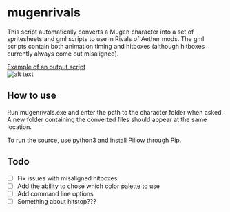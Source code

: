# mugenrivals
This script automatically converts a Mugen character into a set of spritesheets and gml scripts to use in Rivals of Aether mods. The gml scripts contain both animation timing and hitboxes (although hitboxes currently always come out misaligned).

[Example of an output script](https://pastebin.com/bpiTrt1X)   
![alt text](https://i.imgur.com/uqQEjjS.png)
  
## How to use
Run mugenrivals.exe and enter the path to the character folder when asked. A new folder containing the converted files should appear at the same location.
  
To run the source, use python3 and install [Pillow](https://github.com/python-pillow/Pillow) through Pip.
  
## Todo
- [ ] Fix issues with misaligned hitboxes
- [ ] Add the ability to chose which color palette to use
- [ ] Add command line options
- [ ] Something about hitstop???
